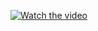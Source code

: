 [![Watch the video](https://drive.google.com/file/d/1PIpgU-sH8xG0Cc6do0ZXCXO7VF89yjP_/view?usp=sharing)](https://drive.google.com/file/d/1qyFFX6XDRVGFd_ujhyoCWaz7qWUMXORx/view?usp=sharing)
